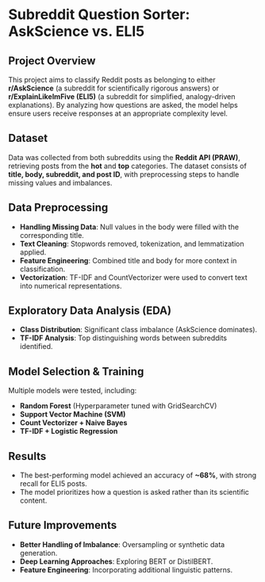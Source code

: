 # **Subreddit Question Sorter: AskScience vs. ELI5**

## **Project Overview**
This project aims to classify Reddit posts as belonging to either **r/AskScience** (a subreddit for scientifically rigorous answers) or **r/ExplainLikeImFive (ELI5)** (a subreddit for simplified, analogy-driven explanations). By analyzing how questions are asked, the model helps ensure users receive responses at an appropriate complexity level.

## **Dataset**
Data was collected from both subreddits using the **Reddit API (PRAW)**, retrieving posts from the **hot** and **top** categories. The dataset consists of **title, body, subreddit, and post ID**, with preprocessing steps to handle missing values and imbalances.

## **Data Preprocessing**
- **Handling Missing Data**: Null values in the body were filled with the corresponding title.
- **Text Cleaning**: Stopwords removed, tokenization, and lemmatization applied.
- **Feature Engineering**: Combined title and body for more context in classification.
- **Vectorization**: TF-IDF and CountVectorizer were used to convert text into numerical representations.

## **Exploratory Data Analysis (EDA)**
- **Class Distribution**: Significant class imbalance (AskScience dominates).
- **TF-IDF Analysis**: Top distinguishing words between subreddits identified.

## **Model Selection & Training**
Multiple models were tested, including:
- **Random Forest** (Hyperparameter tuned with GridSearchCV)
- **Support Vector Machine (SVM)**
- **Count Vectorizer + Naive Bayes**
- **TF-IDF + Logistic Regression**

## **Results**
- The best-performing model achieved an accuracy of **~68%**, with strong recall for ELI5 posts.
- The model prioritizes how a question is asked rather than its scientific content.

## **Future Improvements**
- **Better Handling of Imbalance**: Oversampling or synthetic data generation.
- **Deep Learning Approaches**: Exploring BERT or DistilBERT.
- **Feature Engineering**: Incorporating additional linguistic patterns.